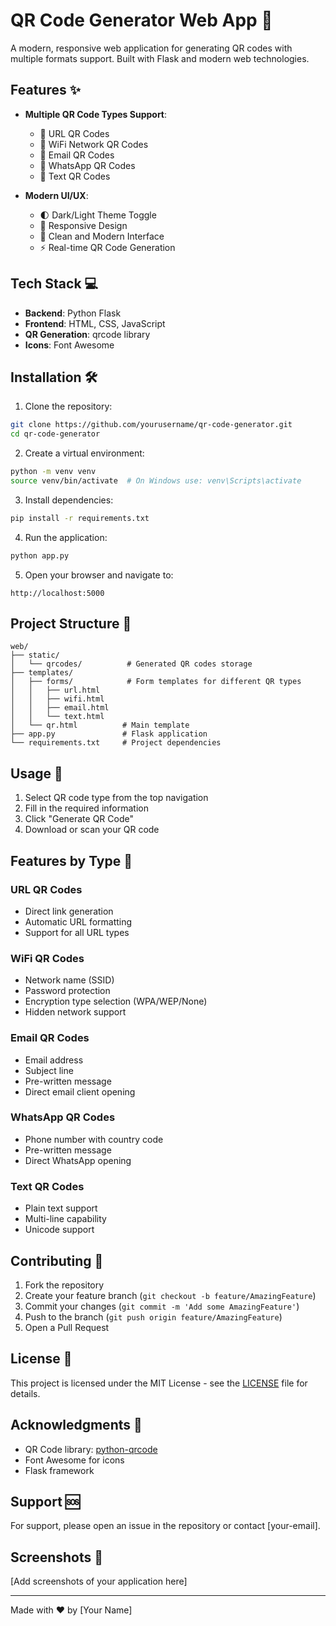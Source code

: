 # QR Code Generator Web App 🚀

A modern, responsive web application for generating QR codes with multiple formats support. Built with Flask and modern web technologies.

## Features ✨

- **Multiple QR Code Types Support**:
  - 🔗 URL QR Codes
  - 📶 WiFi Network QR Codes
  - 📧 Email QR Codes
  - 📱 WhatsApp QR Codes
  - 📝 Text QR Codes

- **Modern UI/UX**:
  - 🌓 Dark/Light Theme Toggle
  - 📱 Responsive Design
  - 🎨 Clean and Modern Interface
  - ⚡ Real-time QR Code Generation

## Tech Stack 💻

- **Backend**: Python Flask
- **Frontend**: HTML, CSS, JavaScript
- **QR Generation**: qrcode library
- **Icons**: Font Awesome

## Installation 🛠️

1. Clone the repository:
```bash
git clone https://github.com/yourusername/qr-code-generator.git
cd qr-code-generator
```

2. Create a virtual environment:
```bash
python -m venv venv
source venv/bin/activate  # On Windows use: venv\Scripts\activate
```

3. Install dependencies:
```bash
pip install -r requirements.txt
```

4. Run the application:
```bash
python app.py
```

5. Open your browser and navigate to:
```
http://localhost:5000
```

## Project Structure 📁

```
web/
├── static/
│   └── qrcodes/          # Generated QR codes storage
├── templates/
│   ├── forms/            # Form templates for different QR types
│   │   ├── url.html
│   │   ├── wifi.html
│   │   ├── email.html
│   │   └── text.html
│   └── qr.html          # Main template
├── app.py               # Flask application
└── requirements.txt     # Project dependencies
```

## Usage 📝

1. Select QR code type from the top navigation
2. Fill in the required information
3. Click "Generate QR Code"
4. Download or scan your QR code

## Features by Type 🎯

### URL QR Codes
- Direct link generation
- Automatic URL formatting
- Support for all URL types

### WiFi QR Codes
- Network name (SSID)
- Password protection
- Encryption type selection (WPA/WEP/None)
- Hidden network support

### Email QR Codes
- Email address
- Subject line
- Pre-written message
- Direct email client opening

### WhatsApp QR Codes
- Phone number with country code
- Pre-written message
- Direct WhatsApp opening

### Text QR Codes
- Plain text support
- Multi-line capability
- Unicode support

## Contributing 🤝

1. Fork the repository
2. Create your feature branch (`git checkout -b feature/AmazingFeature`)
3. Commit your changes (`git commit -m 'Add some AmazingFeature'`)
4. Push to the branch (`git push origin feature/AmazingFeature`)
5. Open a Pull Request

## License 📄

This project is licensed under the MIT License - see the [LICENSE](LICENSE) file for details.

## Acknowledgments 👏

- QR Code library: [python-qrcode](https://github.com/lincolnloop/python-qrcode)
- Font Awesome for icons
- Flask framework

## Support 🆘

For support, please open an issue in the repository or contact [your-email].

## Screenshots 📸

[Add screenshots of your application here]

---
Made with ❤️ by [Your Name]
